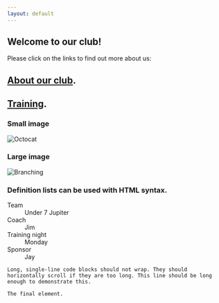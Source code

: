 ```yaml
---
layout: default
---
```

## Welcome to our club!

Please click on the links to find out more about us:

## [About our club](./another-page.html).

## [Training](./training.html).

### Small image

![Octocat](https://github.githubassets.com/images/icons/emoji/octocat.png)

### Large image

![Branching](https://guides.github.com/activities/hello-world/branching.png)


### Definition lists can be used with HTML syntax.

<dl>
<dt>Team</dt>
<dd>Under 7 Jupiter</dd>
<dt>Coach</dt>
<dd>Jim</dd>
<dt>Training night</dt>
<dd>Monday</dd>
<dt>Sponsor</dt>
<dd>Jay</dd>  
</dl>

```
Long, single-line code blocks should not wrap. They should horizontally scroll if they are too long. This line should be long enough to demonstrate this.
```

```
The final element.
```
